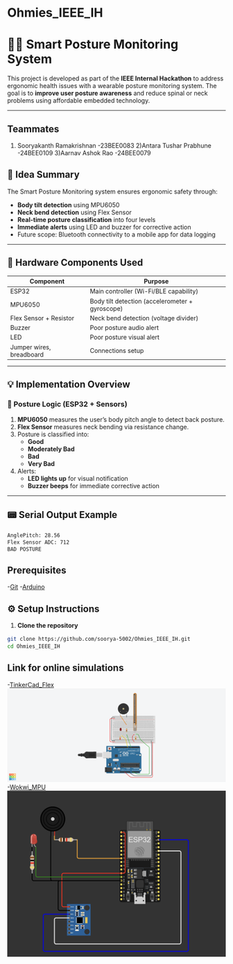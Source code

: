 # Ohmies_IEEE_IH
# 🧍‍♂️ Smart Posture Monitoring System

This project is developed as part of the **IEEE Internal Hackathon** to address ergonomic health issues with a wearable posture monitoring system. The goal is to **improve user posture awareness** and reduce spinal or neck problems using affordable embedded technology.

---
## Teammates 
1) Sooryakanth Ramakrishnan -23BEE0083
2)Antara Tushar Prabhune -24BEE0109
3)Aarnav Ashok Rao -24BEE0079

## 🧠 Idea Summary

The Smart Posture Monitoring system ensures ergonomic safety through:

- **Body tilt detection** using MPU6050  
- **Neck bend detection** using Flex Sensor  
- **Real-time posture classification** into four levels  
- **Immediate alerts** using LED and buzzer for corrective action  
- Future scope: Bluetooth connectivity to a mobile app for data logging

---

## 🔧 Hardware Components Used

| Component       | Purpose                                |
|-----------------|----------------------------------------|
| ESP32           | Main controller (Wi-Fi/BLE capability) |
| MPU6050         | Body tilt detection (accelerometer + gyroscope) |
| Flex Sensor + Resistor | Neck bend detection (voltage divider) |
| Buzzer          | Poor posture audio alert               |
| LED             | Poor posture visual alert              |
| Jumper wires, breadboard | Connections setup            |

---

## 💡 Implementation Overview

### 🧍 Posture Logic (ESP32 + Sensors)

1. **MPU6050** measures the user’s body pitch angle to detect back posture.  
2. **Flex Sensor** measures neck bending via resistance change.  
3. Posture is classified into:
   - **Good**
   - **Moderately Bad**
   - **Bad**
   - **Very Bad**
4. Alerts:
   - **LED lights up** for visual notification
   - **Buzzer beeps** for immediate corrective action

---

## 📟 Serial Output Example

```plaintext
AnglePitch: 28.56
Flex Sensor ADC: 712
BAD POSTURE
```
## Prerequisites

-[Git](https://git-scm.com/)
-[Arduino](https://www.arduino.cc/en/software/)

## ⚙️ **Setup Instructions**

1. **Clone the repository**

```bash
git clone https://github.com/soorya-5002/Ohmies_IEEE_IH.git
cd Ohmies_IEEE_IH
```
## Link for online simulations 
-[TinkerCad_Flex](https://www.tinkercad.com/things/eKEjw6xYc0x-ieeeihflexsensor-/editel?returnTo=https%3A%2F%2Fwww.tinkercad.com%2Fdashboard%2Fdesigns%2Fcircuits)
![Flex_schematic](images/IEEE_IH_flexsensor_pic.png)
-[Wokwi_MPU](https://wokwi.com/projects/434751258011689985)
![MPU_schematic](images/IEEE_IH_MPU_pic.png)



